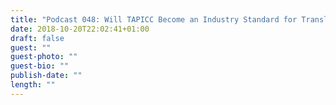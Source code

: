 ```yaml
---
title: "Podcast 048: Will TAPICC Become an Industry Standard for Translation APIs?"
date: 2018-10-20T22:02:41+01:00
draft: false
guest: ""
guest-photo: ""
guest-bio: ""
publish-date: ""
length: ""
---
```

